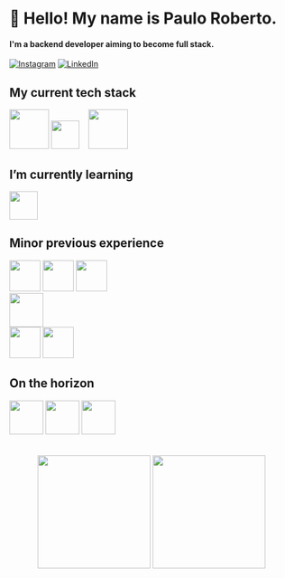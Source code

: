 # 👋 Hello! My name is Paulo Roberto.
#### I'm a backend developer aiming to become full stack.
[![Instagram](https://img.shields.io/badge/Instagram-%23E4405F.svg?logo=Instagram&logoColor=white)]([https://instagram.com/pauloroberto.dev](https://instagram.com/pauloroberto.dev?igshid=YmMyMTA2M2Y=)) [![LinkedIn](https://img.shields.io/badge/LinkedIn-%230077B5.svg?logo=linkedin&logoColor=white)](https://www.linkedin.com/in/paulorobertovrc/)

## My current tech stack
<div style="display: inline_block">
<img height="70" width="70" src="https://cdn.jsdelivr.net/gh/devicons/devicon/icons/java/java-original-wordmark.svg" />
<img height="50" width="50" src="https://cdn.jsdelivr.net/gh/devicons/devicon/icons/spring/spring-original.svg" /> &nbsp;&nbsp;
<img height="70" width="70" src="https://cdn.jsdelivr.net/gh/devicons/devicon/icons/mysql/mysql-original-wordmark.svg" />          
</div>

## I’m currently learning
<div style="display: inline_block">
<img height="50" width="50" src="https://cdn.jsdelivr.net/gh/devicons/devicon/icons/angularjs/angularjs-plain.svg" />
</div>

## Minor previous experience
<div style="display: inline_block">
<img height="55" width="55" src="https://cdn.jsdelivr.net/gh/devicons/devicon/icons/css3/css3-original.svg" />
<img height="55" width="55" src="https://cdn.jsdelivr.net/gh/devicons/devicon/icons/html5/html5-original.svg" />
<img height="55" width="55"  src="https://cdn.jsdelivr.net/gh/devicons/devicon/icons/javascript/javascript-original.svg" />
</div>
<div style="display: inline_block">          
<img height="60" width="60"src="https://cdn.jsdelivr.net/gh/devicons/devicon/icons/php/php-original.svg" />
</div>
<div style="display: inline_block">          
<img height="55" width="55" src="https://cdn.jsdelivr.net/gh/devicons/devicon/icons/c/c-plain.svg" />
<img height="55" width="55" src="https://cdn.jsdelivr.net/gh/devicons/devicon/icons/cplusplus/cplusplus-plain.svg" />
</div>

## On the horizon
<div style="display: inline_block">
<img height="60" width="60" src="https://cdn.jsdelivr.net/gh/devicons/devicon/icons/apachekafka/apachekafka-original.svg" />
<img height="60" width="60" src="https://cdn.jsdelivr.net/gh/devicons/devicon/icons/postgresql/postgresql-original.svg" />          
<img height="60" width="60" src="https://cdn.jsdelivr.net/gh/devicons/devicon/icons/python/python-original.svg" />          
</div>
<br>
<br>
<div align="center">
<img height=200em src="https://github-readme-streak-stats.herokuapp.com/?user=paulorobertovrc&theme=nord&hide_border=false" />
<img height=200em src=https://github-readme-stats.vercel.app/api/top-langs/?username=paulorobertovrc&theme=nord&hide_border=false&include_all_commits=true&count_private=true&layout=compact" />
</div>
